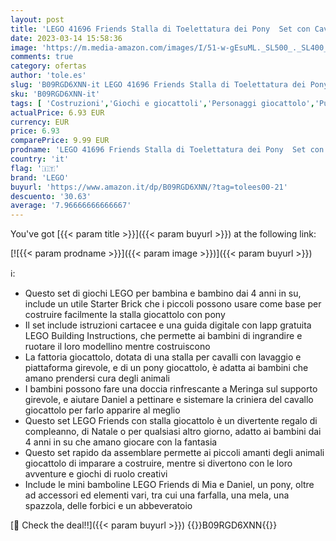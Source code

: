 ```yaml
---
layout: post
title: 'LEGO 41696 Friends Stalla di Toelettatura dei Pony  Set con Cavallo Giocattolo e Mini Bamboline Mia e Daniel  Giochi per Bambini Creativi dai 4 Anni'
date: 2023-03-14 15:58:36
image: 'https://m.media-amazon.com/images/I/51-w-gEsuML._SL500_._SL400_.jpg'
comments: true
category: ofertas
author: 'tole.es'
slug: 'B09RGD6XNN-it LEGO 41696 Friends Stalla di Toelettatura dei Pony Set con...'
sku: 'B09RGD6XNN-it'
tags: [ 'Costruzioni','Giochi e giocattoli','Personaggi giocattolo','Pupazzetti di animali','Set di costruzioni giocattolo','lego','🇮🇹', ]
actualPrice: 6.93 EUR
currency: EUR
price: 6.93
comparePrice: 9.99 EUR
prodname: 'LEGO 41696 Friends Stalla di Toelettatura dei Pony  Set con Cavallo Giocattolo e Mini Bamboline Mia e Daniel  Giochi per Bambini Creativi dai 4 Anni'
country: 'it'
flag: '🇮🇹'
brand: 'LEGO'
buyurl: 'https://www.amazon.it/dp/B09RGD6XNN/?tag=tolees00-21'
descuento: '30.63'
average: '7.96666666666667'
---
```


You've got [{{< param title >}}]({{< param buyurl >}}) at the following link:

[![{{< param prodname >}}]({{< param image >}})]({{< param buyurl >}})

ℹ️:

- Questo set di giochi LEGO per bambina e bambino dai 4 anni in su, include un utile Starter Brick che i piccoli possono usare come base per costruire facilmente la stalla giocattolo con pony
- Il set include istruzioni cartacee e una guida digitale con lapp gratuita LEGO Building Instructions, che permette ai bambini di ingrandire e ruotare il loro modellino mentre costruiscono
- La fattoria giocattolo, dotata di una stalla per cavalli con lavaggio e piattaforma girevole, e di un pony giocattolo, è adatta ai bambini che amano prendersi cura degli animali
- I bambini possono fare una doccia rinfrescante a Meringa sul supporto girevole, e aiutare Daniel a pettinare e sistemare la criniera del cavallo giocattolo per farlo apparire al meglio
- Questo set LEGO Friends con stalla giocattolo è un divertente regalo di compleanno, di Natale o per qualsiasi altro giorno, adatto ai bambini dai 4 anni in su che amano giocare con la fantasia
- Questo set rapido da assemblare permette ai piccoli amanti degli animali giocattolo di imparare a costruire, mentre si divertono con le loro avventure e giochi di ruolo creativi
- Include le mini bamboline LEGO Friends di Mia e Daniel, un pony, oltre ad accessori ed elementi vari, tra cui una farfalla, una mela, una spazzola, delle forbici e un abbeveratoio

[🛒 Check the deal!!]({{< param buyurl >}})
{{<world>}}B09RGD6XNN{{</world>}}

